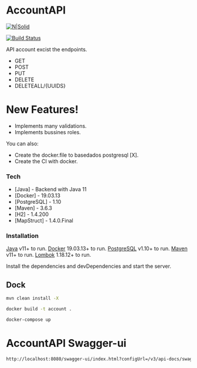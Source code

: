 # AccountAPI

[![N|Solid](https://cldup.com/dTxpPi9lDf.thumb.png)](https://nodesource.com/products/nsolid)

[![Build Status](https://travis-ci.org/joemccann/dillinger.svg?branch=master)](https://travis-ci.org/joemccann/dillinger)

API account excist the endpoints.

  - GET
  - POST
  - PUT
  - DELETE
  - DELETEALL/{UUIDS}
  
  # New Features!

  - Implements many validations.
  - Implements bussines roles.
  
  You can also:
  - Create the docker.file to basedados postgresql [X].
  - Create the CI with docker.
  
### Tech
  * [Java] - Backend with Java 11
  * [Docker] - 19.03.13
  * [PostgreSQL] - 1.10
  * [Maven] - 3.6.3
  * [H2] - 1.4.200
  * [MapStruct] - 1.4.0.Final

### Installation

[Java](https://www.java.com/en/download/) v11+ to run.
[Docker](https://docs.docker.com/docker-for-windows/install/) 19.03.13+ to run.
[PostgreSQL](https://www.postgresql.org/download/) v1.10+ to run.
[Maven](https://maven.apache.org/download.cgi?Preferred=ftp://apache.cs.utah.edu/apache.org/) v11+ to run.
[Lombok](https://projectlombok.org/download) 1.18.12+ to run.

Install the dependencies and devDependencies and start the server.

## Dock

```sh
mvn clean install -X
```

```sh
docker build -t account .
```

```sh
docker-compose up
```

# AccountAPI Swagger-ui
```sh
http://localhost:8080/swagger-ui/index.html?configUrl=/v3/api-docs/swagger-config#/
```

